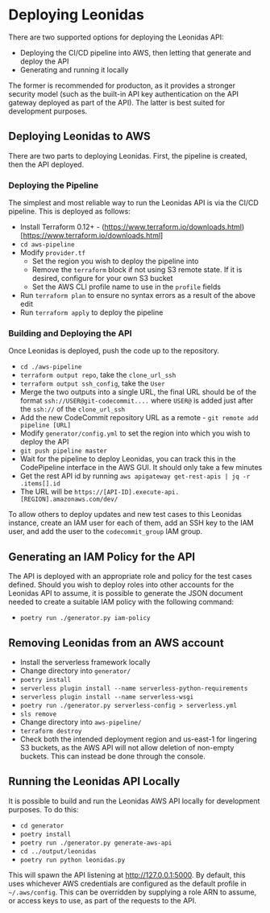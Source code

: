 # Deploying Leonidas

There are two supported options for deploying the Leonidas API:

* Deploying the CI/CD pipeline into AWS, then letting that generate and deploy the API
* Generating and running it locally

The former is recommended for producton, as it provides a stronger security model (such as the built-in API key authentication on the API gateway deployed as part of the API). The latter is best suited for development purposes.

## Deploying Leonidas to AWS

There are two parts to deploying Leonidas. First, the pipeline is created, then the API deployed.

### Deploying the Pipeline

The simplest and most reliable way to run the Leonidas API is via the CI/CD pipeline. This is deployed as follows:

* Install Terraform 0.12+ - (https://www.terraform.io/downloads.html)[https://www.terraform.io/downloads.html]
* `cd aws-pipeline`
* Modify `provider.tf`
  * Set the region you wish to deploy the pipeline into
  * Remove the `terraform` block if not using S3 remote state. If it is desired, configure for your own S3 bucket
  * Set the AWS CLI profile name to use in the `profile` fields
* Run `terraform plan` to ensure no syntax errors as a result of the above edit
* Run `terraform apply` to deploy the pipeline

### Building and Deploying the API

Once Leonidas is deployed, push the code up to the repository.

* `cd ./aws-pipeline`
* `terraform output repo`, take the `clone_url_ssh`
* `terraform output ssh_config`, take the `User`
* Merge the two outputs into a single URL, the final URL should be of the format `ssh://USER@git-codecommit....` where `USER@` is added just after the `ssh://` of the `clone_url_ssh`
* Add the new CodeCommit repository URL as a remote - `git remote add pipeline [URL]`
* Modify `generator/config.yml` to set the region into which you wish to deploy the API
* `git push pipeline master`
* Wait for the pipeline to deploy Leonidas, you can track this in the CodePipeline interface in the AWS GUI. It should only take a few minutes
* Get the rest API id by running `aws apigateway get-rest-apis | jq -r .items[].id`
* The URL will be `https://[API-ID].execute-api.[REGION].amazonaws.com/dev/`

To allow others to deploy updates and new test cases to this Leonidas instance, create an IAM user for each of them, add an SSH key to the IAM user, and add the user to the `codecommit_group` IAM group.

## Generating an IAM Policy for the API

The API is deployed with an appropriate role and policy for the test cases defined. Should you wish to deploy roles into other accounts for the Leonidas API to assume, it is possible to generate the JSON document needed to create a suitable IAM policy with the following command:

* `poetry run ./generator.py iam-policy`

## Removing Leonidas from an AWS account

* Install the serverless framework locally
* Change directory into `generator/`
* `poetry install`
* `serverless plugin install --name serverless-python-requirements`
* `serverless plugin install --name serverless-wsgi`
* `poetry run ./generator.py serverless-config > serverless.yml`
* `sls remove`
* Change directory into `aws-pipeline/`
* `terraform destroy`
* Check both the intended deployment region and us-east-1 for lingering S3 buckets, as the AWS API will not allow deletion of non-empty buckets. This can instead be done through the console.

## Running the Leonidas API Locally

It is possible to build and run the Leonidas AWS API locally for development purposes. To do this:

* `cd generator`
* `poetry install`
* `poetry run ./generator.py generate-aws-api`
* `cd ../output/leonidas`
* `poetry run python leonidas.py`

This will spawn the API listening at http://127.0.0.1:5000. By default, this uses whichever AWS credentials are configured as the default profile in `~/.aws/config`. This can be overridden by supplying a role ARN to assume, or access keys to use, as part of the requests to the API.
